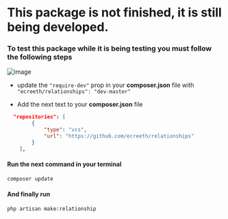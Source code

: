 # This package is not finished, it is still being developed.

### To test this package while it is being testing you must follow the following steps 

![image](https://user-images.githubusercontent.com/20761166/61153942-c22b4a00-a4ba-11e9-8823-15b896d02996.png)

- update the `"require-dev"` prop in your **composer.json** file with `"ecreeth/relationships": "dev-master"`

- Add the next text to your **composer.json** file
```json
  "repositories": [
        {
            "type": "vcs",
            "url": "https://github.com/ecreeth/relationships"
        }
    ],
```

#### Run the next command in your terminal
```bash
composer update
```

#### And finally run
```bash
php artisan make:relationship
```
